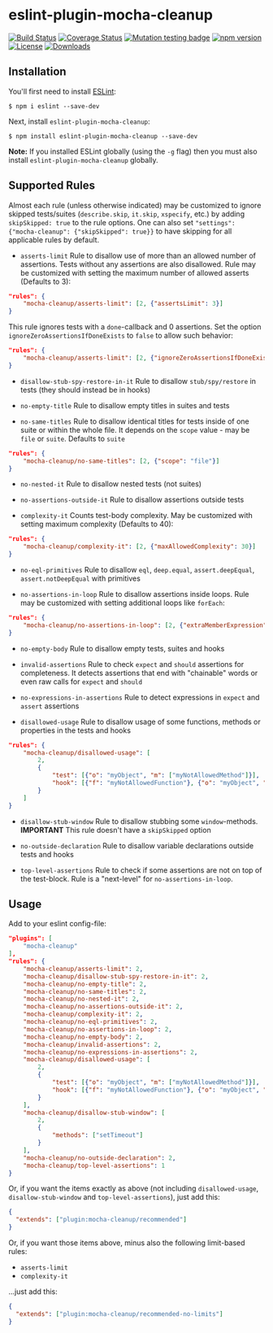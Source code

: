 # eslint-plugin-mocha-cleanup

[![Build Status](https://travis-ci.org/onechiporenko/eslint-plugin-mocha-cleanup.svg)](https://travis-ci.org/onechiporenko/eslint-plugin-mocha-cleanup)
[![Coverage Status](https://coveralls.io/repos/github/onechiporenko/eslint-plugin-mocha-cleanup/badge.svg?branch=master)](https://coveralls.io/github/onechiporenko/eslint-plugin-mocha-cleanup?branch=master)
[![Mutation testing badge](https://img.shields.io/endpoint?style=flat&url=https%3A%2F%2Fbadge-api.stryker-mutator.io%2Fgithub.com%2Fonechiporenko%2Feslint-plugin-mocha-cleanup%2Fmaster)](https://dashboard.stryker-mutator.io/reports/github.com/onechiporenko/eslint-plugin-mocha-cleanup/master)
[![npm version](https://badge.fury.io/js/eslint-plugin-mocha-cleanup.png)](http://badge.fury.io/js/eslint-plugin-mocha-cleanup)
[![License](http://img.shields.io/:license-mit-blue.svg)](http://doge.mit-license.org)
[![Downloads](http://img.shields.io/npm/dm/eslint-plugin-mocha-cleanup.svg)](https://www.npmjs.com/package/eslint-plugin-mocha-cleanup)

## Installation

You'll first need to install [ESLint](http://eslint.org):

```
$ npm i eslint --save-dev
```

Next, install `eslint-plugin-mocha-cleanup`:

```
$ npm install eslint-plugin-mocha-cleanup --save-dev
```

**Note:** If you installed ESLint globally (using the `-g` flag) then you must also install `eslint-plugin-mocha-cleanup` globally.

## Supported Rules

Almost each rule (unless otherwise indicated) may be customized to ignore skipped tests/suites (`describe.skip`, `it.skip`, `xspecify`, etc.) by adding `skipSkipped: true` to the rule options. One can also set `"settings": {"mocha-cleanup": {"skipSkipped": true}}` to have skipping for all applicable rules by default.

* `asserts-limit` Rule to disallow use of more than an allowed number of assertions. Tests without any assertions are also disallowed. Rule may be customized with setting the maximum number of allowed asserts (Defaults to 3):

```json
"rules": {
    "mocha-cleanup/asserts-limit": [2, {"assertsLimit": 3}]
}
```

This rule ignores tests with a `done`-callback and 0 assertions. Set the option `ignoreZeroAssertionsIfDoneExists` to `false` to allow such behavior:

```json
"rules": {
    "mocha-cleanup/asserts-limit": [2, {"ignoreZeroAssertionsIfDoneExists": false}]
}
```

* `disallow-stub-spy-restore-in-it` Rule to disallow `stub/spy/restore` in tests (they should instead be in hooks)

* `no-empty-title` Rule to disallow empty titles in suites and tests

* `no-same-titles` Rule to disallow identical titles for tests inside of one suite or within the whole file. It depends on the `scope` value - may be `file` or `suite`. Defaults to `suite`

```json
"rules": {
    "mocha-cleanup/no-same-titles": [2, {"scope": "file"}]
}
```

* `no-nested-it` Rule to disallow nested tests (not suites)

* `no-assertions-outside-it` Rule to disallow assertions outside tests

* `complexity-it` Counts test-body complexity. May be customized with setting maximum complexity (Defaults to 40):

```json
"rules": {
    "mocha-cleanup/complexity-it": [2, {"maxAllowedComplexity": 30}]
}
```

* `no-eql-primitives` Rule to disallow `eql`, `deep.equal`, `assert.deepEqual`, `assert.notDeepEqual` with primitives

* `no-assertions-in-loop` Rule to disallow assertions inside loops. Rule may be customized with setting additional loops like `forEach`:

```json
"rules": {
    "mocha-cleanup/no-assertions-in-loop": [2, {"extraMemberExpression": ["forEach"]}]
}
```

* `no-empty-body` Rule to disallow empty tests, suites and hooks

* `invalid-assertions` Rule to check `expect` and `should` assertions for completeness. It detects assertions that end with "chainable" words or even raw calls for `expect` and `should`

* `no-expressions-in-assertions` Rule to detect expressions in `expect` and `assert` assertions

* `disallowed-usage` Rule to disallow usage of some functions, methods or properties in the tests and hooks

```json
"rules": {
    "mocha-cleanup/disallowed-usage": [
        2,
        {
            "test": [{"o": "myObject", "m": ["myNotAllowedMethod"]}],
            "hook": [{"f": "myNotAllowedFunction"}, {"o": "myObject", "p": ["myNotAllowedProperty"]}]
        }
    ]
}
```

* `disallow-stub-window` Rule to disallow stubbing some `window`-methods. **IMPORTANT** This rule doesn't have a `skipSkipped` option

* `no-outside-declaration` Rule to disallow variable declarations outside tests and hooks

* `top-level-assertions` Rule to check if some assertions are not on top of the test-block. Rule is a "next-level" for `no-assertions-in-loop`. 

## Usage

Add to your eslint config-file:

```json
"plugins": [
    "mocha-cleanup"
],
"rules": {
    "mocha-cleanup/asserts-limit": 2,
    "mocha-cleanup/disallow-stub-spy-restore-in-it": 2,
    "mocha-cleanup/no-empty-title": 2,
    "mocha-cleanup/no-same-titles": 2,
    "mocha-cleanup/no-nested-it": 2,
    "mocha-cleanup/no-assertions-outside-it": 2,
    "mocha-cleanup/complexity-it": 2,
    "mocha-cleanup/no-eql-primitives": 2,
    "mocha-cleanup/no-assertions-in-loop": 2,
    "mocha-cleanup/no-empty-body": 2,
    "mocha-cleanup/invalid-assertions": 2,
    "mocha-cleanup/no-expressions-in-assertions": 2,
    "mocha-cleanup/disallowed-usage": [
        2,
        {
            "test": [{"o": "myObject", "m": ["myNotAllowedMethod"]}],
            "hook": [{"f": "myNotAllowedFunction"}, {"o": "myObject", "p": ["myNotAllowedProperty"]}]
        }
    ],
    "mocha-cleanup/disallow-stub-window": [
        2,
        {
            "methods": ["setTimeout"]
        }
    ],
    "mocha-cleanup/no-outside-declaration": 2,
    "mocha-cleanup/top-level-assertions": 1
}
```

Or, if you want the items exactly as above (not including `disallowed-usage`, `disallow-stub-window` and `top-level-assertions`), just add this:

```json
{
  "extends": ["plugin:mocha-cleanup/recommended"]
}
```

Or, if you want those items above, minus also the following limit-based rules:

- `asserts-limit`
- `complexity-it`

...just add this:


```json
{
  "extends": ["plugin:mocha-cleanup/recommended-no-limits"]
}
```
